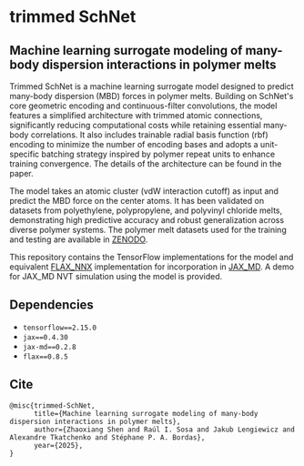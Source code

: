 # trimmed SchNet 
## Machine learning surrogate modeling of many-body dispersion interactions in polymer melts
Trimmed SchNet is a machine learning surrogate model designed to predict many-body dispersion (MBD) forces in polymer melts. Building on SchNet's core geometric encoding and continuous-filter convolutions, the model features a simplified architecture with trimmed atomic connections, significantly reducing computational costs while retaining essential many-body correlations. It also includes trainable radial basis function (rbf) encoding to minimize the number of encoding bases and adopts a unit-specific batching strategy inspired by polymer repeat units to enhance training convergence. The details of the architecture can be found in the paper.

The model takes an atomic cluster (vdW interaction cutoff) as input and predict the MBD force on the center atoms. It has been validated on datasets from polyethylene, polypropylene, and polyvinyl chloride melts, demonstrating high predictive accuracy and robust generalization across diverse polymer systems. The polymer melt datasets used for the training and testing are available in [ZENODO](TBD). 

This repository contains the TensorFlow implementations for the model and equivalent [FLAX_NNX](https://github.com/google/flax) implementation for incorporation in [JAX_MD](https://github.com/jax-md/jax-md). A demo for JAX_MD NVT simulation using the model is provided. 


## Dependencies
- `tensorflow==2.15.0`
- `jax==0.4.30`
- `jax-md==0.2.8`
- `flax==0.8.5`


## Cite
```
@misc{trimmed-SchNet,
      title={Machine learning surrogate modeling of many-body dispersion interactions in polymer melts}, 
      author={Zhaoxiang Shen and Raúl I. Sosa and Jakub Lengiewicz and Alexandre Tkatchenko and Stéphane P. A. Bordas},
      year={2025},
}
```
